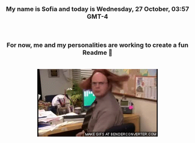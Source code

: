 


<div align="center">
<h3 >My name is Sofia and today is Wednesday, 27 October, 03:57 GMT-4</h3><br>
<h3 >For now, me and my personalities are working to create a fun Readme 👋
</h3><br>
<img src='img/dwight.gif' alt='working...'/>
</div>
